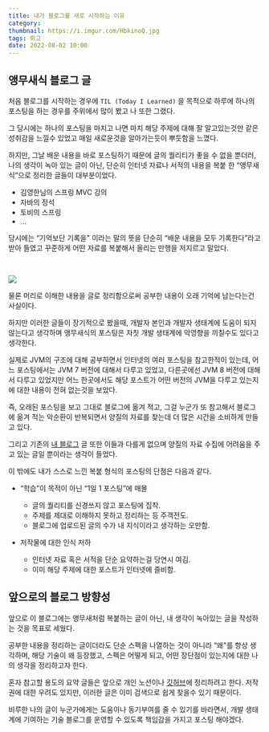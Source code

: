 ```yaml
---
title: 내가 블로그를 새로 시작하는 이유
category:
thumbnail: https://i.imgur.com/HbkinoQ.jpg
tags: 회고
date: 2022-08-02 10:00
---
```


## 앵무새식 블로그 글

처음 블로그를 시작하는 경우에 `TIL (Today I Learned)` 을 목적으로 하루에 하나의 포스팅을 하는 경우를 주위에서 많이 봤고 나 또한 그랬다.

그 당시에는 하나의 포스팅을 마치고 나면 마치 해당 주제에 대해 잘 알고있는것만 같은 성취감을 느낄수 있었고 매일 새로운것을 알아가는듯이 뿌듯함을 느꼈다.

하지만, 그날 배운 내용을 바로 포스팅하기 때문에 글의 퀄리티가 좋을 수 없을 뿐더러, 나의 생각이 녹아 있는 글이 아닌, 단순히 인터넷 자료나 서적의 내용을 복붙 한 “앵무새식”으로 정리한 글들이 대부분이었다.

* 김영한님의 스프링 MVC 강의
* 자바의 정석
* 토비의 스프링
* …

당시에는 “기억보단 기록을" 이라는 말의 뜻을 단순히 “배운 내용을 모두 기록한다”라고 받아 들였고 꾸준하게 어떤 자료를 복붙해서 올리는 만행을 저지르고 말았다.

<br>

![](https://i.imgur.com/2BFLxo2.png)

물론 머리로 이해한 내용을 글로 정리함으로써 공부한 내용이 오래 기억에 남는다는건 사실이다.

하지만 이러한 글들이 장기적으로 봤을때, 개발자 본인과 개발자 생태계에 도움이 되지 않는다고 생각하며 앵무새식의 포스팅은 자칫 개발 생태계에 악영향을 끼칠수도 있다고 생각한다.

실제로 JVM의 구조에 대해 공부하면서 인터넷의 여러 포스팅을 참고한적이 있는데, 어느 포스팅에서는 JVM 7 버전에 대해서 다루고 있었고, 다른곳에선 JVM 8 버전에 대해서 다루고 있었지만 어느 한곳에서도 해당 포스트가 어떤 버전의 JVM을 다루고 있는지에 대한 내용이 전혀 없는것을 보았다.

즉, 오래된 포스팅을 보고 그대로 블로그에 옮겨 적고, 그걸 누군가 또 참고해서 블로그에 옮겨 적는 악순환이 반복되면서 양질의 자료를 찾는데 더 많은 시간을 소비하게 만들고 있다.

그리고 기존의 [내 블로그](https://headf1rst.github.io/) 글 또한 이들과 다를게 없으며 양질의 자료 수집에 어려움을 주고 있는 글일 뿐이라는 생각이 들었다.

이 밖에도 내가 스스로 느낀 복붙 형식의 포스팅의 단점은 다음과 같다.

* “학습”이 목적이 아닌 “1일 1 포스팅”에 매몰
  * 글의 퀄리티를 신경쓰지 않고 포스팅에 집착.
  * 주제를 제대로 이해하지 못하고 정리하는 등 주객전도.
  * 블로그에 업로드된 글의 수가 내 지식이라고 생각하는 오만함.
  
* 저작물에 대한 인식 저하
  * 인터넷 자료 혹은 서적을 단순 요약하는걸 당연시 여김.
  * 이미 해당 주제에 대한 포스트가 인터넷에 즐비함.

## 앞으로의 블로그 방향성

앞으로 이 블로그에는 앵무새처럼 복붙하는 글이 아닌, 내 생각이 녹아있는 글을 작성하는 것을 목표로 세웠다.

공부한 내용을 정리하는 글이더라도 단순 스펙을 나열하는 것이 아니라 “왜"를 항상 생각하며, 해당 기술이 왜 등장했고, 스펙은 어떻게 되고, 어떤 장단점이 있는지에 대한 나의 생각을 정리하고자 한다.

혼자 참고할 용도의 요약 글들은 앞으로 개인 노션이나 [깃허브](https://github.com/headF1rst/study-log)에 정리하려고 한다.  저작권에 대한 우려도 있지만, 이러한 글은 이미 검색으로 쉽게 찾을수 있기 때문이다.

비루한 나의 글이 누군가에게는 도움이나 동기부여를 줄 수 있기를 바라면서, 개발 생태계에 기여하는 기술 블로그를 운영할 수 있도록 책임감을 가지고 포스팅 해야겠다.
